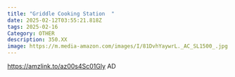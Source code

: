 ```yaml
---
title: "Griddle Cooking Station  "
date: 2025-02-12T03:55:21.818Z
tags: 2025-02-16
Category: OTHER
description: 350.XX
image: https://m.media-amazon.com/images/I/81DvhYaywrL._AC_SL1500_.jpg
---
```

https://amzlink.to/az00s4Sc01Gly   AD